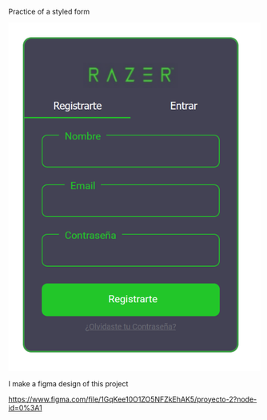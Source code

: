 Practice of a styled form

![plot](./razer-form.png)

I make a figma design of this project

https://www.figma.com/file/1GqKee10O1ZO5NFZkEhAK5/proyecto-2?node-id=0%3A1
